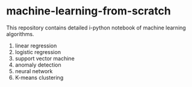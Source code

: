 # machine-learning-from-scratch

This repository contains detailed i-python notebook of machine learning algorithms.  
1. linear regression
2. logistic regression
3. support vector machine
4. anomaly detection
5. neural network
6. K-means clustering
